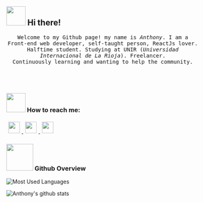 ## <img src="https://github.com/tony21019/tony21019/blob/main/resources/welcomeglitch.gif" width=50px /> Hi there!

<p align="center" >
  <samp>
    Welcome to my Github page! my name is <em>Anthony</em>. I am a Front-end web developer, self-taught person, ReactJs lover. Halftime student. Studying at UNIR           (<em>Universidad Internacional de La Rioja</em>). Freelancer.
      <br/>
      Continuously learning and wanting to help the community.
      <br/>
  </samp>
  <br/>
  <br/>
  <br/>
</p>

### <img src="https://github.com/tony21019/tony21019/blob/main/resources/bongocat.gif" width="50px" /> How to reach me: 

<a href="https://www.instagram.com/notheretony">
  <img src="https://github.com/tony21019/tony21019/blob/main/resources/instagram.png" height="30px" style="margin: 5px;" />
</a>
<a href="mailto:admm1225@gmail.com">
  <img src="https://github.com/tony21019/tony21019/blob/main/resources/gmail.png" height="30px" style="margin: 5px;" />
</a>
<a href="https://www.linkedin.com/in/anthony-molina-662a32192/">
  <img src="https://github.com/tony21019/tony21019/blob/main/resources/in.png" height="30px" style="margin: 5px;" />
</a>

### <img src="https://github.com/tony21019/tony21019/blob/main/resources/kermit-freaking.gif" width="70px" /> Github Overview
![Most Used Languages](https://github-readme-stats.vercel.app/api/top-langs/?username=tony21019&theme=radical)

![Anthony's github stats](https://github-readme-stats.vercel.app/api?username=tony21019&count_private=true&show_icons=true&theme=radical&include_all_commits=true)

<!--
**tony21019/tony21019** is a ✨ _special_ ✨ repository because its `README.md` (this file) appears on your GitHub profile.

Here are some ideas to get you started:

- 🔭 I’m currently working on ...
- 🌱 I’m currently learning ...
- 👯 I’m looking to collaborate on ...
- 🤔 I’m looking for help with ...
- 💬 Ask me about ...
- 📫 How to reach me: ...
- 😄 Pronouns: ...
- ⚡ Fun fact: ...
-->
